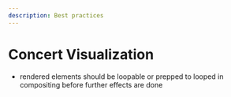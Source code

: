 ```yaml
---
description: Best practices
---
```


# Concert Visualization

* rendered elements should be loopable or prepped to looped in compositing before further effects are done

